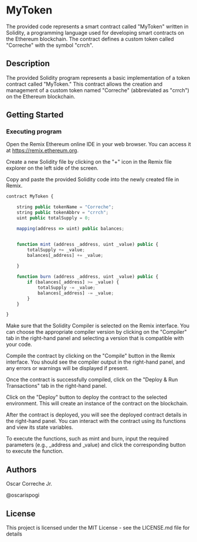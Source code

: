 # MyToken

The provided code represents a smart contract called "MyToken" written in Solidity, a programming language used for developing smart contracts on the Ethereum blockchain. The contract defines a custom token called "Correche" with the symbol "crrch".

## Description

The provided Solidity program represents a basic implementation of a token contract called "MyToken." This contract allows the creation and management of a custom token named "Correche" (abbreviated as "crrch") on the Ethereum blockchain.

## Getting Started

### Executing program

Open the Remix Ethereum online IDE in your web browser. You can access it at https://remix.ethereum.org.

Create a new Solidity file by clicking on the "+" icon in the Remix file explorer on the left side of the screen.

Copy and paste the provided Solidity code into the newly created file in Remix.

```javascript
contract MyToken {

    string public tokenName = "Correche";
    string public tokenAbbrv = "crrch";
    uint public totalSupply = 0;

    mapping(address => uint) public balances;


    function mint (address _address, uint _value) public {
        totalSupply += _value;
        balances[_address] += _value;
    
    }

    function burn (address _address, uint _value) public {
        if (balances[_address] >= _value) {
            totalSupply -= _value;
            balances[_address] -= _value;
        }
    }

}
```

Make sure that the Solidity Compiler is selected on the Remix interface. You can choose the appropriate compiler version by clicking on the "Compiler" tab in the right-hand panel and selecting a version that is compatible with your code.

Compile the contract by clicking on the "Compile" button in the Remix interface. You should see the compiler output in the right-hand panel, and any errors or warnings will be displayed if present.

Once the contract is successfully compiled, click on the "Deploy & Run Transactions" tab in the right-hand panel.

Click on the "Deploy" button to deploy the contract to the selected environment. This will create an instance of the contract on the blockchain.

After the contract is deployed, you will see the deployed contract details in the right-hand panel. You can interact with the contract using its functions and view its state variables.

To execute the functions, such as mint and burn, input the required parameters (e.g., _address and _value) and click the corresponding button to execute the function.

## Authors

Oscar Correche Jr.  

@oscarispogi


## License

This project is licensed under the MIT License - see the LICENSE.md file for details
